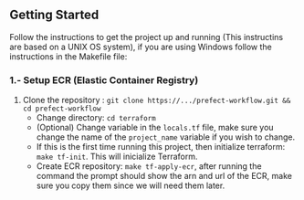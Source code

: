 ## Getting Started

Follow the instructions to get the project up and running (This instructins are based on a UNIX OS system), if you are using Windows follow the instructions in the Makefile file:

### 1.- Setup ECR (Elastic Container Registry)

1. Clone the repository : `git clone https://.../prefect-workflow.git && cd prefect-workflow`
    * Change directory: `cd terraform`
    * (Optional) Change variable in the `locals.tf` file, make sure you change the name of the `project_name` variable if you wish to change.
    * If this is the first time running this project, then initialize terraform: `make tf-init`. This will inicialize Terraform.
    * Create ECR repository: `make tf-apply-ecr`, after running the command the prompt should show the arn and url of the ECR, make sure you copy them since we will need them later.

